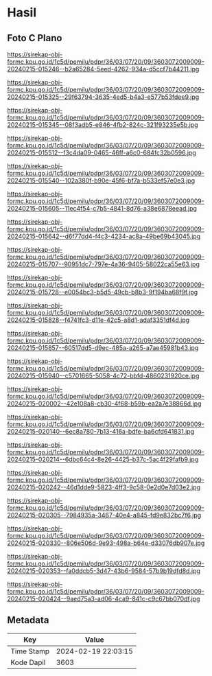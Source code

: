 # Hasil

## Foto C Plano

https://sirekap-obj-formc.kpu.go.id/1c5d/pemilu/pdpr/36/03/07/20/09/3603072009009-20240215-015246--b2a65284-5eed-4262-934a-d5ccf7b44211.jpg

https://sirekap-obj-formc.kpu.go.id/1c5d/pemilu/pdpr/36/03/07/20/09/3603072009009-20240215-015325--29f63794-3635-4ed5-b4a3-e577b53fdee9.jpg

https://sirekap-obj-formc.kpu.go.id/1c5d/pemilu/pdpr/36/03/07/20/09/3603072009009-20240215-015345--08f3adb5-e846-4fb2-824c-321f93235e5b.jpg

https://sirekap-obj-formc.kpu.go.id/1c5d/pemilu/pdpr/36/03/07/20/09/3603072009009-20240215-015512--f3c4da09-0465-46ff-a6c0-684fc32b0596.jpg

https://sirekap-obj-formc.kpu.go.id/1c5d/pemilu/pdpr/36/03/07/20/09/3603072009009-20240215-015540--102a380f-b90e-45f6-bf7a-b533ef57e0e3.jpg

https://sirekap-obj-formc.kpu.go.id/1c5d/pemilu/pdpr/36/03/07/20/09/3603072009009-20240215-015605--11ec4f54-c7b5-4841-8d76-a38e6878eead.jpg

https://sirekap-obj-formc.kpu.go.id/1c5d/pemilu/pdpr/36/03/07/20/09/3603072009009-20240215-015642--d6f77dd4-f4c3-4234-ac8a-49be69b43045.jpg

https://sirekap-obj-formc.kpu.go.id/1c5d/pemilu/pdpr/36/03/07/20/09/3603072009009-20240215-015707--90951dc7-797e-4a36-9405-58022ca55e63.jpg

https://sirekap-obj-formc.kpu.go.id/1c5d/pemilu/pdpr/36/03/07/20/09/3603072009009-20240215-015728--e0054bc3-b5d5-49cb-b8b3-9f194ba68f9f.jpg

https://sirekap-obj-formc.kpu.go.id/1c5d/pemilu/pdpr/36/03/07/20/09/3603072009009-20240215-015828--f4741fc3-d11e-42c5-a8d1-adaf3351df4d.jpg

https://sirekap-obj-formc.kpu.go.id/1c5d/pemilu/pdpr/36/03/07/20/09/3603072009009-20240215-015857--60517dd5-d9ec-485a-a265-a7ae45981b43.jpg

https://sirekap-obj-formc.kpu.go.id/1c5d/pemilu/pdpr/36/03/07/20/09/3603072009009-20240215-015940--c5701665-5058-4c72-bbfd-4860231920ce.jpg

https://sirekap-obj-formc.kpu.go.id/1c5d/pemilu/pdpr/36/03/07/20/09/3603072009009-20240215-020002--42e108a8-cb30-4f68-b59b-ea2a7e38866d.jpg

https://sirekap-obj-formc.kpu.go.id/1c5d/pemilu/pdpr/36/03/07/20/09/3603072009009-20240215-020140--6ec8a780-7b13-416a-bdfe-ba6cfd641831.jpg

https://sirekap-obj-formc.kpu.go.id/1c5d/pemilu/pdpr/36/03/07/20/09/3603072009009-20240215-020214--6dbc64c4-8e26-4425-b37c-5ac4f29fafb9.jpg

https://sirekap-obj-formc.kpu.go.id/1c5d/pemilu/pdpr/36/03/07/20/09/3603072009009-20240215-020242--46d1dde9-5823-4ff3-9c58-0e2d0e7d03e2.jpg

https://sirekap-obj-formc.kpu.go.id/1c5d/pemilu/pdpr/36/03/07/20/09/3603072009009-20240215-020305--7984935a-3467-40e4-a845-fd9e832bc7f6.jpg

https://sirekap-obj-formc.kpu.go.id/1c5d/pemilu/pdpr/36/03/07/20/09/3603072009009-20240215-020330--806e506d-9e93-498a-b64e-d33076db907e.jpg

https://sirekap-obj-formc.kpu.go.id/1c5d/pemilu/pdpr/36/03/07/20/09/3603072009009-20240215-020353--fa0ddcb5-3d47-43b6-9584-57b9b19dfd8d.jpg

https://sirekap-obj-formc.kpu.go.id/1c5d/pemilu/pdpr/36/03/07/20/09/3603072009009-20240215-020424--9aed75a3-ad06-4ca9-841c-c9c67bb070df.jpg


## Metadata

| Key        | Value               |
| ---------- | ------------------- |
| Time Stamp | 2024-02-19 22:03:15 |
| Kode Dapil | 3603                |



